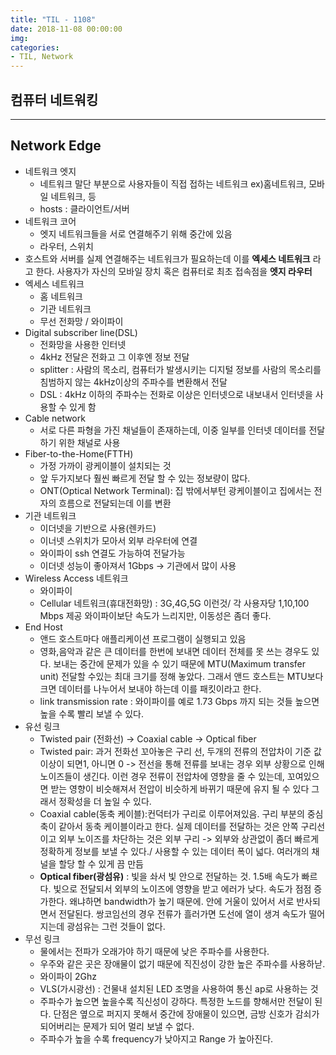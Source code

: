 ```yaml
---
title: "TIL - 1108"
date: 2018-11-08 00:00:00
img:
categories:
- TIL, Network
---
```


## 컴퓨터 네트워킹

----

## Network Edge
- 네트워크 엣지
    - 네트워크 말단 부분으로 사용자들이 직접 접하는 네트워크 ex)홈네트워크, 모바일 네트워크, 등
    - hosts : 클라이언트/서버
- 네트워크 코어
    - 엣지 네트워크들을 서로 연결해주기 위해 중간에 있음
    - 라우터, 스위치
- 호스트와 서버를 실제 연결해주는 네트워크가 필요하는데 이를 **엑세스 네트워크** 라고 한다. 사용자가 자신의 모바일 장치 혹은 컴퓨터로 최초 접속점을 **엣지 라우터**
- 엑세스 네트워크
    - 홈 네트워크
    - 기관 네트워크
    - 무선 전화망 / 와이파이
- Digital subscriber line(DSL)
    - 전화망을 사용한 인터넷
    - 4kHz 전달은 전화고 그 이후엔 정보 전달
    - splitter : 사람의 목소리, 컴퓨터가 발생시키는 디지털 정보를 사람의 목소리를 침범하지 않는 4kHz이상의 주파수를 변환해서 전달
    - DSL : 4kHz 이하의 주파수는 전화로 이상은 인터넷으로 내보내서 인터넷을 사용할 수 있게 함
- Cable network
    - 서로 다른 파형을 가진 채널들이 존재하는데, 이중 일부를 인터넷 데이터를 전달하기 위한 채널로 사용
- Fiber-to-the-Home(FTTH)
    - 가정 가까이 광케이블이 설치되는 것
    - 앞 두가지보다 훨씬 빠르게 전달 할 수 있는 정보량이 많다.
    - ONT(Optical Network Terminal): 집 밖에서부턴 광케이블이고 집에서는 전자의 흐름으로 전달되는데 이를 변환
- 기관 네트워크
    - 이더넷을 기반으로 사용(렌카드)
    - 이너넷 스위치가 모아서 외부 라우터에 연결
    - 와이파이 ssh 연결도 가능하여 전달가능
    - 이더넷 성능이 좋아져서 1Gbps -> 기관에서 많이 사용
- Wireless Access 네트워크
    - 와이파이
    - Cellular 네트워크(휴대전화망) : 3G,4G,5G 이런것/ 각 사용자당 1,10,100 Mbps 제공 와이파이보단 속도가 느리지만, 이동성은 좀더 좋다.
- End Host
    - 앤드 호스트마다 애플리케이션 프로그램이 실행되고 있음
    - 영화,음악과 같은 큰 데이터를 한번에 보내면 데이터 전체를 못 쓰는 경우도 있다. 보내는 중간에 문제가 있을 수 있기 때문에 MTU(Maximum transfer unit) 전달할 수있는 최대 크기를 정해 놓았다. 그래서 앤드 호스트는 MTU보다 크면 데이터를 나누어서 보내야 하는데 이를 패킷이라고 한다.
    - link transmission rate : 와이파이를 예로 1.73  Gbps 까지 되는 것들 높으면 높을 수록 빨리 보낼 수 있다.
- 유선 링크
    -  Twisted pair (전화선) -> Coaxial cable -> Optical fiber
    - Twisted pair: 과거 전화선 꼬아놓은 구리 선, 두개의 전류의 전압차이 기준 값 이상이 되면1, 아니면 0 -> 전선을 통해 전류를 보내는 경우 외부 상황으로 인해 노이즈들이 생긴다. 이런 경우 전류이 전압차에 영향을 줄 수 있는데, 꼬여있으면 받는 영향이 비슷해져서 전압이 비슷하게 바뀌기 때문에 유지 될 수 있다 그래서 정확성을 더 높일 수 있다.
    - Coaxial cable(동축 케이블):컨덕터가 구리로 이루어져있음. 구리 부분의 중심축이 같아서 동축 케이블이라고 한다. 실제 데이터를 전달하는 것은 안쪽 구리선이고 외부 노이즈를 차단하는 것은 외부 구리 -> 외부와 상관없이 좀더 빠르게 정확하게 정보를 보낼 수 있다./ 사용할 수 있는 데이터 폭이 넓다. 여러개의 채널을 할당 할 수 있게 끔 만듬
    - **Optical fiber(광섬유)** : 빛을 솨서 빛 안으로 전달하는 것. 1.5배 속도가 빠르다. 빛으로 전달되서 외부의 노이즈에 영향을 받고 에러가 낮다. 속도가 점점 증가한다. 왜냐하면 bandwidth가 높기 때문에. 안에 거울이 있어서 서로 반사되면서 전달된다. 쌍코임선의 경우 전류가 흘러가면 도선에 열이 생겨 속도가 떨어지는데 광섬유는 그런 것들이 없다.
- 무선 링크
    - 물에서는 전파가 오래가야 하기 때문에 낮은 주파수를 사용한다.
    - 우주와 같은 곳은 장애물이 없기 때문에 직진성이 강한 높은 주파수를 사용하낟.
    - 와이파이 2Ghz
    - VLS(가시광선) : 건물내 설치된 LED 조명을 사용하여 통신 ap로 사용하는 것
    - 주파수가 높으면 높을수록 직신성이 강하다. 특정한 노드를 향해서만 전달이 된다. 단점은 옆으로 퍼지지 못해서 중간에 장애물이 있으면, 금방 신호가 감쇠가 되어버리는 문제가 되어 멀리 보낼 수 없다.
    - 주파수가 높을 수록 frequency가 낮아지고 Range 가 높아진다.  
